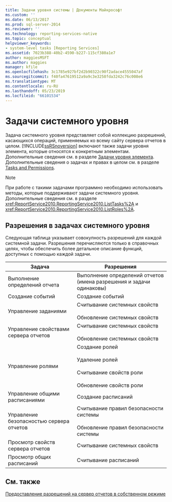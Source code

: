 ```yaml
---
title: Задачи уровня системы | Документы Майкрософт
ms.custom: ''
ms.date: 06/13/2017
ms.prod: sql-server-2014
ms.reviewer: ''
ms.technology: reporting-services-native
ms.topic: conceptual
helpviewer_keywords:
- system-level tasks [Reporting Services]
ms.assetid: 7023b388-40b2-4590-b227-115cf380a1e7
author: maggiesMSFT
ms.author: maggies
manager: kfile
ms.openlocfilehash: 3c1785e927bf2d2b90322c90f2adace4555047af
ms.sourcegitcommit: f40fa47619512a9a9c3e3258fda3242c76c008e6
ms.translationtype: MT
ms.contentlocale: ru-RU
ms.lasthandoff: 05/23/2019
ms.locfileid: "66101534"
---
```

# <a name="system-level-tasks"></a>Задачи системного уровня
  Задача системного уровня представляет собой коллекцию разрешений, касающихся операций, применяемых ко всему сайту сервера отчетов в целом. [!INCLUDE[ssRSnoversion](../../includes/ssrsnoversion-md.md)] включают также задачи уровня элемента, которые относятся к конкретным элементам. Дополнительные сведения см. в разделе [Задачи уровня элемента](tasks-and-permissions-item-level-tasks.md). Дополнительные сведения о задачах и правах в целом см. в разделе [Tasks and Permissions](tasks-and-permissions.md).  
  
> [!NOTE]  
>  При работе с такими задачами программно необходимо использовать методы, которые поддерживают задачи системного уровня. Дополнительные сведения см. в разделе <xref:ReportService2010.ReportingService2010.ListTasks%2A> и <xref:ReportService2010.ReportingService2010.ListRoles%2A>.  
  
## <a name="permissions-in-system-level-tasks"></a>Разрешения в задачах системного уровня  
 Следующая таблица указывает совокупность разрешений для каждой системной задачи. Разрешения перечисляются только в справочных целях, чтобы обеспечить более детальное описание функций, доступных с помощью каждой задачи.  
  
|Задача|Разрешения|  
|----------|-----------------|  
|Выполнение определений отчета|Выполнение определений отчетов (имена разрешения и задачи одинаковы)|  
|Создание событий|Создание событий|  
|Управление заданиями|Считывание системных свойств<br /><br /> Обновление системных свойств|  
|Управление свойствами сервера отчетов|Считывание системных свойств<br /><br /> Обновление системных свойств|  
|Управление ролями|Создание ролей<br /><br /> Удаление ролей<br /><br /> Считывание свойств роли<br /><br /> Обновление свойств роли|  
|Управление общими расписаниями|Создание расписаний|  
|Управление безопасностью сервера отчетов|Считывание правил безопасности системы<br /><br /> Обновление правил безопасности системы|  
|Просмотр свойств сервера отчетов|Считывание системных свойств|  
|Просмотр общих расписаний|Считывание расписаний|  
  
## <a name="see-also"></a>См. также  
 [Предоставление разрешений на сервер отчетов в собственном режиме](granting-permissions-on-a-native-mode-report-server.md)  
  
  
